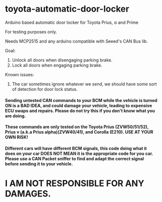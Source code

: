 # toyota-automatic-door-locker
Arduino based automatic door locker for Toyota Prius, α and Prime

For testing purposes only.

Needs MCP2515 and any arduino compatible with Seeed's CAN Bus lib.

Goal:
1. Unlock all doors when disengaging parking brake.
2. Lock all doors when engaging parking brake.

Known issues:
1. The car sometimes ignore whatever we send, we should have some sort of detection for door lock status.

#### Sending untested CAN commands to your BCM while the vehicle is turned ON is a BAD IDEA, and could damage your vehicle, leading to expensive ECU swaps and repairs. Please do not try this if you don't know what you are doing.
#### These commands are only tested on the Toyota Prius (ZVW50/51/52), Prius v (a.k.a Prius alpha)(ZVW40/41), and Corolla (E210). USE AT YOUR OWN RISK!
#### Different cars will have different BCM signals, this code doing what it does on your car DOES NOT MEAN it is the appropriate code for you car. Please use a CAN Packet sniffer to find and adapt the correct signal before sending it to your vehicle.
# I AM NOT RESPONSIBLE FOR ANY DAMAGES.
